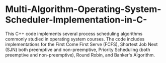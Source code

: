 # Multi-Algorithm-Operating-System-Scheduler-Implementation-in-C-
This C++ code implements several process scheduling algorithms commonly studied in operating system courses. The code includes implementations for the First Come First Serve (FCFS), Shortest Job Next (SJN) both preemptive and non-preemptive, Priority Scheduling (both preemptive and non-preemptive), Round Robin, and Banker's Algorithm.
